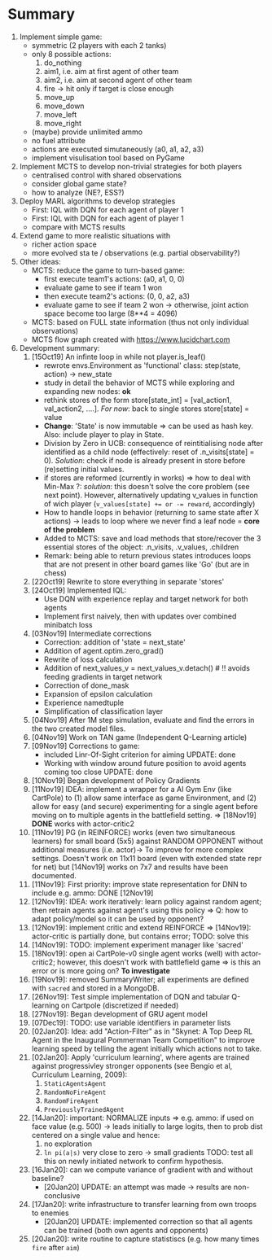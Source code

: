 
# Summary

1. Implement simple game:
    * symmetric (2 players with each 2 tanks)
    * only 8 possible actions:
        1. do_nothing
        1. aim1, i.e. aim at first agent of other team
        1. aim2, i.e. aim at second agent of other team
        1. fire -> hit only if target is close enough
        1. move_up
        1. move_down
        1. move_left
        1. move_right
    * (maybe) provide unlimited ammo
    * no fuel attribute
    * actions are executed simutaneously (a0, a1, a2, a3)
    * implement visulisation tool based on PyGame
1. Implement MCTS to develop non-trivial strategies for both players
    * centralised control with shared observations
    * consider global game state?
    * how to analyze (NE?, ESS?)
1. Deploy MARL algorithms to develop strategies
    * First: IQL with DQN for each agent of player 1
    * First: IQL with DQN for each agent of player 1
    * compare with MCTS results
1. Extend game to more realistic situations with
    * richer action space
    * more evolved sta te / observations (e.g. partial observability?)
1. Other ideas:
    * MCTS: reduce the game to turn-based game:
        * first execute team1's actions: (a0, a1, 0, 0)
        * evaluate game to see if team 1 won
        * then execute team2's actions:  (0, 0, a2, a3)
        * evaluate game to see if team 2 won
    -> otherwise, joint action space become too large (8**4 = 4096)
    * MCTS: based on FULL state information (thus not only individual observations)
    * MCTS flow graph created with https://www.lucidchart.com
1. Development summary:
    1. [15Oct19] An infinte loop in while not player.is_leaf()
        * rewrote envs.Environment as 'functional' class: step(state, action) -> new_state
        * study in detail the behavior of MCTS while exploring and expanding new nodes: **ok**
        * rethink stores of the form store[state_int] = [val_action1, val_action2, ....]. *For now*: back to single stores store[state] = value
        * **Change**: 'State' is now immutable => can be used as hash key. Also: include player to play in State.
        * Division by Zero in UCB: consequence of reintitialising node after identified as a child node (effectively: reset of .n_visits[state] = 0). *Solution*: check if node is already present in store before (re)setting initial values.
        * if stores are reformed (currently in works) => how to deal with Min-Max ?: *solution*: this doesn't solve the core problem (see next point). However, alternatively updating v_values in function of wich player (`v_values[state] += or -= reward`, accordingly)
        * How to handle loops in behavior (returning to same state after X actions) -> leads to loop where we never find a leaf node = **core of the problem**
        * Added to MCTS: save and load methods that store/recover the 3 essential stores of the object: .n_visits, .v_values, .children
        * Remark: being able to return previous states introduces loops that are not present in other board games like 'Go' (but are in chess)
    1. [22Oct19] Rewrite to store everything in separate 'stores'
    1. [24Oct19] Implemented IQL:
        * Use DQN with experience replay and target network for both agents
        * Implement first naively, then with updates over combined minibatch loss
    1. [03Nov19] Intermediate corrections
        * Correction: addition of 'state = next_state'
        * Addition of agent.optim.zero_grad()
        * Rewrite of loss calculation
        * Addition of next_values_v = next_values_v.detach() # !! avoids feeding gradients in target network
        * Correction of done_mask
        * Expansion of epsilon calculation
        * Experience namedtuple
        * Simplification of classification layer
    1. [04Nov19] After 1M step simulation, evaluate and find the errors in the two created model files.
    1. [04Nov19] Work on TAN game (Independent Q-Learning article)
    1. [09Nov19] Corrections to game:
        * included Linr-Of-Sight criterion for aiming UPDATE: done
        * Working with window around future position to avoid agents coming too close UPDATE: done
    1. [10Nov19] Began development of Policy Gradients
    1. [11Nov19] IDEA: implement a wrapper for a AI Gym Env (like CartPole) to (1) allow same interface as game Environment, and (2) allow for easy (and secure) experimenting for a single agent before moving on to multiple agents in the battlefield setting. => [18Nov19] **DONE** works with actor-critic2
    1. [11Nov19] PG (in REINFORCE) works (even two simultaneous learners) for small board (5x5) against RANDOM OPPONENT without additional measures (i.e. actor)-> To improve for more complex settings. Doesn't work on 11x11 board (even with extended state repr for net) but [14Nov19] works on 7x7 and results have been documented.
    1. [11Nov19]: First priority: improve state representation for DNN to include e.g. ammo: DONE [12Nov19]
    1. [12Nov19]: IDEA: work iteratively: learn policy against random agent; then retrain agents against agent's using this policy => Q: how to adapt policy/model so it can be used by opponent?
    1. [12Nov19]: implement critic and extend REINFORCE => [14Nov19]: actor-critic is partially done, but contains error; TODO: solve this
    1. [14Nov19]: TODO: implement experiment manager like 'sacred' 
    1. [18Nov19]: open ai CartPole-v0 single agent works (well) with actor-critic2; however, this doesn't work with battlefield game => is this an error or is more going on? **To investigate**
    1. [19Nov19]: removed SummaryWriter; all experiments are defined with `sacred` and stored in a MongoDB.
    1. [26Nov19]: Test simple implementation of DQN and tabular Q-learning on Cartpole (discretized if needed)
    1. [27Nov19]: Began development of GRU agent model
    1. [07Dec19]: TODO: use variable identifiers in parameter lists
    1. [02Jan20]: Idea: add "Action-Filter" as in "Skynet: A Top Deep RL Agent in the Inaugural Pommerman Team Competition" to improve learning speed by telling the agent initially which actions not to take.
    1. [02Jan20]: Apply 'curriculum learning', where agents are trained against progressivley stronger opponents (see Bengio et al, Curriculum Learning, 2009):
        1. `StaticAgentsAgent`
        1. `RandomNoFireAgent`
        1. `RandomFireAgent`
        1. `PreviouslyTrainedAgent`
    1. [14Jan20]: important: NORMALIZE inputs => e.g. ammo: if used on face value (e.g. 500) -> leads initially to large logits, then to prob dist centered on a single value and hence:
        1. no exploration
        1. `ln pi(a|s)` very close to zero -> small gradients
    TODO: test all this on newly initiated network to confirm hypothesis.
    1. [16Jan20]: can we compute variance of gradient with and without baseline?
        * [20Jan20] UPDATE: an attempt was made -> results are non-conclusive
    1. [17Jan20]: write infrastructure to transfer learning from own troops to enemies
        * [20Jan20] UPDATE: implemented correction so that all agents can be trained (both own agents and opponents)
    1. [20Jan20]: write routine to capture statistiscs (e.g. how many times `fire` after `aim`)
    